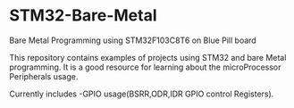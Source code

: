 # STM32-Bare-Metal
Bare Metal Programming using STM32F103C8T6 on Blue Pill board

This repository contains examples of projects using STM32 and bare Metal programming. It is a good resource for learning about the microProcessor Peripherals usage.

Currently includes
-GPIO usage(BSRR,ODR,IDR GPIO control Registers).
